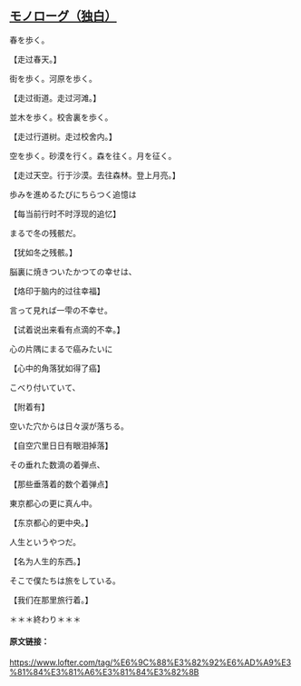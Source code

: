 ## [モノローグ（独白）](https://crystalwang1992.lofter.com/post/1d29c5ad_bc7394a)

春を歩く。

【走过春天。】

街を歩く。河原を歩く。

【走过街道。走过河滩。】

並木を歩く。校舎裏を歩く。

【走过行道树。走过校舍内。】

空を歩く。砂漠を行く。森を往く。月を征く。

【走过天空。行于沙漠。去往森林。登上月亮。】

 

歩みを進めるたびにちらつく追憶は

【每当前行时不时浮现的追忆】

まるで冬の残骸だ。

【犹如冬之残骸。】

脳裏に焼きついたかつての幸せは、

【烙印于脑内的过往幸福】

言って見れば一雫の不幸せ。

【试着说出来看有点滴的不幸。】

 

心の片隅にまるで癌みたいに

【心中的角落犹如得了癌】

こべり付いていて、

【附着有】

空いた穴からは日々涙が落ちる。

【自空穴里日日有眼泪掉落】

 

その垂れた数滴の着弾点、

【那些垂落着的数个着弹点】

東京都心の更に真ん中。

【东京都心的更中央。】

人生というやつだ。

【名为人生的东西。】

そこで僕たちは旅をしている。

【我们在那里旅行着。】

 

＊＊＊終わり＊＊＊

#### 原文链接：

https://www.lofter.com/tag/%E6%9C%88%E3%82%92%E6%AD%A9%E3%81%84%E3%81%A6%E3%81%84%E3%82%8B